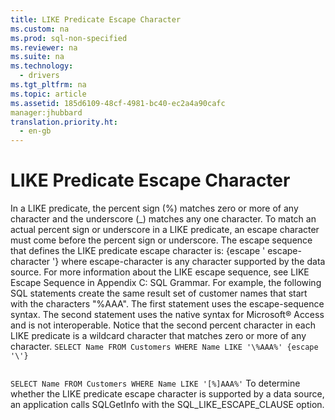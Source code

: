 ```yaml
---
title: LIKE Predicate Escape Character
ms.custom: na
ms.prod: sql-non-specified
ms.reviewer: na
ms.suite: na
ms.technology: 
  - drivers
ms.tgt_pltfrm: na
ms.topic: article
ms.assetid: 185d6109-48cf-4981-bc40-ec2a4a90cafc
manager:jhubbard
translation.priority.ht: 
  - en-gb
---
```

# LIKE Predicate Escape Character
<?xml version="1.0" encoding="utf-8"?>
<developerReferenceWithoutSyntaxDocument xmlns="http://ddue.schemas.microsoft.com/authoring/2003/5" xmlns:xlink="http://www.w3.org/1999/xlink" xmlns:xsi="http://www.w3.org/2001/XMLSchema-instance" xsi:schemaLocation="http://ddue.schemas.microsoft.com/authoring/2003/5 http://dduestorage.blob.core.windows.net/ddueschema/developer.xsd">
  <introduction>
    <para>In a <legacyBold>LIKE</legacyBold> predicate, the percent sign (%) matches zero or more of any character and the underscore (_) matches any one character. To match an actual percent sign or underscore in a <legacyBold>LIKE</legacyBold> predicate, an escape character must come before the percent sign or underscore. The escape sequence that defines the <legacyBold>LIKE</legacyBold> predicate escape character is:</para>
    <para>         <legacyBold>{escape '</legacyBold>         <legacyItalic>escape-character</legacyItalic>         <legacyBold>'}</legacyBold>       </para>
    <para>where <legacyItalic>escape-character</legacyItalic> is any character supported by the data source.</para>
    <para>For more information about the LIKE escape sequence, see <legacyLink xlink:href="798d75ea-be9d-4bef-b297-318bc327f1ca">LIKE Escape Sequence</legacyLink> in Appendix C: SQL Grammar.</para>
    <para>For example, the following SQL statements create the same result set of customer names that start with the characters "%AAA". The first statement uses the escape-sequence syntax. The second statement uses the native syntax for Microsoft® Access and is not interoperable. Notice that the second percent character in each <legacyBold>LIKE</legacyBold> predicate is a wildcard character that matches zero or more of any character.</para>
    <code>SELECT Name FROM Customers WHERE Name LIKE '\%AAA%' {escape '\'}

SELECT Name FROM Customers WHERE Name LIKE '[%]AAA%'</code>
    <para>To determine whether the <legacyBold>LIKE</legacyBold> predicate escape character is supported by a data source, an application calls <legacyBold>SQLGetInfo</legacyBold> with the SQL_LIKE_ESCAPE_CLAUSE option.</para>
  </introduction>
  <relatedTopics />
</developerReferenceWithoutSyntaxDocument>